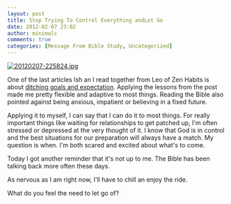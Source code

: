 ```yaml
---
layout: post
title: Stop Trying To Control Everything andLet Go
date: 2012-02-07 23:02
author: minimalc
comments: true
categories: [Message From Bible Study, Uncategorized]
---
```

<a href="http://minimalchanges.com/blog/wp-content/uploads/2012/02/20120207-225824.jpg"><img src="http://minimalchanges.com/blog/wp-content/uploads/2012/02/20120207-225824.jpg" alt="20120207-225824.jpg" class="alignnone size-full" /></a>

One of the last articles Ish an I read together from Leo of Zen Habits is about <a href="http://zenhabits.net/control/">ditching goals and expectation</a>. Applying the lessons from the post made me pretty flexible and adaptive to most things. Reading the Bible also pointed against being anxious, impatient or believing in a fixed future. 

Applying it to myself, I can say that I can do it to most things. For really important things like waiting for relationships to get patched up, I'm often stressed or depressed at the very thought of it. I know that God is in control and the best situations for our preparation will always have a match. My question is when. I'm both scared and excited about what's to come. 

Today I got another reminder that it's not up to me. The Bible has been talking back more often these days. 

As nervous as I am right now, I'll have to chill an enjoy the ride. 

What do you feel the need to let go of?
